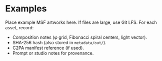 # Examples

Place example MSF artworks here. If files are large, use Git LFS.
For each asset, record:
- Composition notes (φ grid, Fibonacci spiral centers, light vector).
- SHA-256 hash (also stored in `metadata/out/`).
- C2PA manifest reference (if used).
- Prompt or studio notes for provenance.
